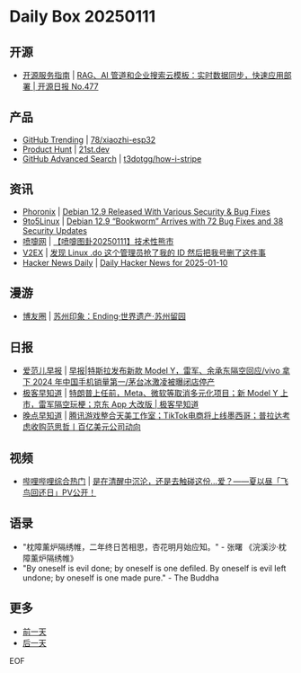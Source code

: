# Daily Box 20250111

## 开源
- [开源服务指南](https://osguider.com/blog/) | [RAG、AI 管道和企业搜索云模板：实时数据同步，快速应用部署 | 开源日报 No.477](https://osguider.com/blog/post/daily/daily-477/)

## 产品
- [GitHub Trending](https://github.com/trending?since=daily) | [78/xiaozhi-esp32](https://github.com/78/xiaozhi-esp32)
- [Product Hunt](https://www.producthunt.com) | [21st.dev](https://www.producthunt.com/posts/21st-dev-2)
- [GitHub Advanced Search](https://github.com/search/advanced) | [t3dotgg/how-i-stripe](https://github.com/t3dotgg/how-i-stripe)

## 资讯
- [Phoronix](https://www.phoronix.com/) | [Debian 12.9 Released With Various Security & Bug Fixes](https://www.phoronix.com/news/Debian-12.9-Released)
- [9to5Linux](https://9to5linux.com/) | [Debian 12.9 “Bookworm” Arrives with 72 Bug Fixes and 38 Security Updates](https://9to5linux.com/debian-12-9-bookworm-arrives-with-72-bug-fixes-and-38-security-updates)
- [喷嚏网](http://www.dapenti.com/blog/blog.asp?subjectid=70&name=xilei) | [【喷嚏图卦20250111】技术性熊市](http://www.dapenti.com/blog/more.asp?name=xilei&id=183615)
- [V2EX](https://www.v2ex.com/) | [发现 Linux .do 这个管理员抢了我的 ID 然后把我号删了这件事](https://www.v2ex.com/t/1104357)
- [Hacker News Daily](https://www.daemonology.net/hn-daily/) | [Daily Hacker News for 2025-01-10](https://www.daemonology.net/hn-daily/2025-01-10.html)

## 漫游
- [博友圈](https://www.boyouquan.com/home) | [苏州印象：Ending·世界遗产·苏州留园](https://www.boyouquan.com/go?from=feed&link=https%3A%2F%2Fwww.ryanzm.cn%2Farchives%2Fsu-zhou-yin-xiang-3)

## 日报
- [爱范儿早报](https://www.ifanr.com/category/ifanrnews) | [早报|特斯拉发布新款 Model Y，雷军、余承东隔空回应/vivo 拿下 2024 年中国手机销量第一/茅台冰激凌被曝闭店停产](https://www.ifanr.com/1611944)
- [极客早知道](https://www.geekpark.net/column/74) | [特朗普上任前，Meta、微软等取消多元化项目；新 Model Y 上市，雷军隔空玩梗；京东 App 大改版 | 极客早知道](https://www.geekpark.net/news/345204)
- [晚点早知道](https://www.latepost.com/news/index?proma=3) | [腾讯游戏整合天美工作室；TikTok电商将上线墨西哥；普拉达考虑收购范思哲丨百亿美元公司动向](https://www.latepost.com/news/dj_detail?id=2732)

## 视频
- [哔哩哔哩综合热门](https://www.bilibili.com/v/popular/all/) | [是在清醒中沉沦，还是去触碰这份…爱？——夏以昼「飞鸟回还日」PV公开！](https://b23.tv/BV1FHc4eqEwK)

## 语录
- "枕障薰炉隔绣帷，二年终日苦相思，杏花明月始应知。" - 张曙 《浣溪沙·枕障薰炉隔绣帷》
- "By oneself is evil done; by oneself is one defiled. By oneself is evil left undone; by oneself is one made pure." - The Buddha

## 更多
- [前一天](daily-box-20250110.md)
- [后一天](daily-box-20250112.md)

EOF